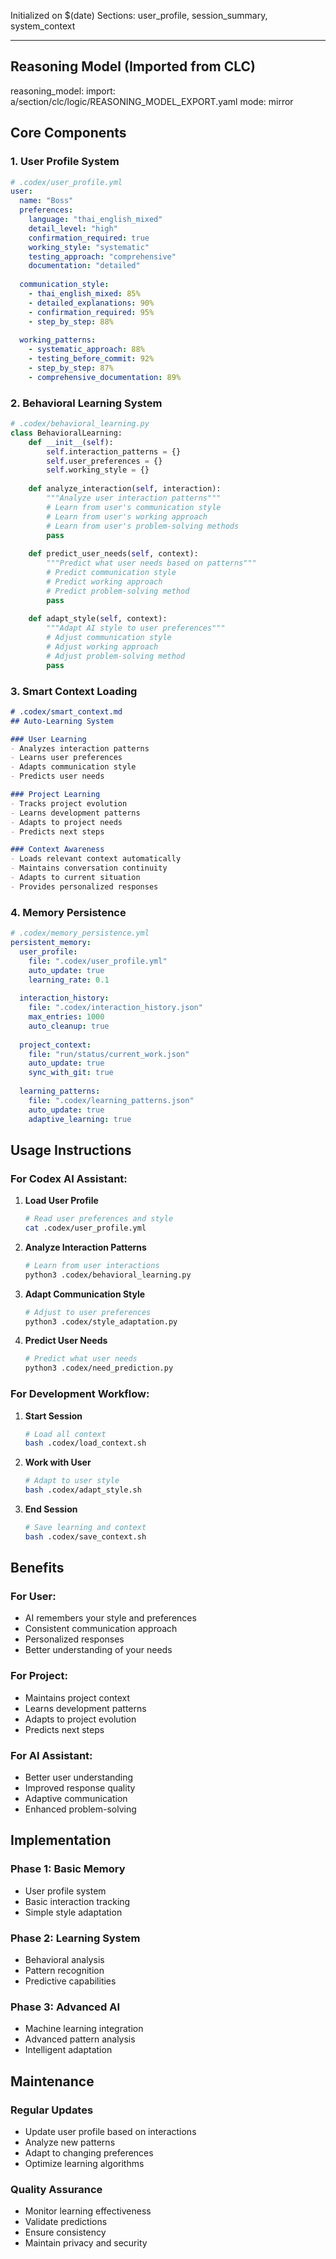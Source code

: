 Initialized on $(date)
Sections: user_profile, session_summary, system_context

---

## Reasoning Model (Imported from CLC)
reasoning_model:
  import: a/section/clc/logic/REASONING_MODEL_EXPORT.yaml
  mode: mirror

## Core Components

### 1. User Profile System
```yaml
# .codex/user_profile.yml
user:
  name: "Boss"
  preferences:
    language: "thai_english_mixed"
    detail_level: "high"
    confirmation_required: true
    working_style: "systematic"
    testing_approach: "comprehensive"
    documentation: "detailed"
  
  communication_style:
    - thai_english_mixed: 85%
    - detailed_explanations: 90%
    - confirmation_required: 95%
    - step_by_step: 88%
  
  working_patterns:
    - systematic_approach: 88%
    - testing_before_commit: 92%
    - step_by_step: 87%
    - comprehensive_documentation: 89%
```

### 2. Behavioral Learning System
```python
# .codex/behavioral_learning.py
class BehavioralLearning:
    def __init__(self):
        self.interaction_patterns = {}
        self.user_preferences = {}
        self.working_style = {}
    
    def analyze_interaction(self, interaction):
        """Analyze user interaction patterns"""
        # Learn from user's communication style
        # Learn from user's working approach
        # Learn from user's problem-solving methods
        pass
    
    def predict_user_needs(self, context):
        """Predict what user needs based on patterns"""
        # Predict communication style
        # Predict working approach
        # Predict problem-solving method
        pass
    
    def adapt_style(self, context):
        """Adapt AI style to user preferences"""
        # Adjust communication style
        # Adjust working approach
        # Adjust problem-solving method
        pass
```

### 3. Smart Context Loading
```markdown
# .codex/smart_context.md
## Auto-Learning System

### User Learning
- Analyzes interaction patterns
- Learns user preferences
- Adapts communication style
- Predicts user needs

### Project Learning
- Tracks project evolution
- Learns development patterns
- Adapts to project needs
- Predicts next steps

### Context Awareness
- Loads relevant context automatically
- Maintains conversation continuity
- Adapts to current situation
- Provides personalized responses
```

### 4. Memory Persistence
```yaml
# .codex/memory_persistence.yml
persistent_memory:
  user_profile:
    file: ".codex/user_profile.yml"
    auto_update: true
    learning_rate: 0.1
  
  interaction_history:
    file: ".codex/interaction_history.json"
    max_entries: 1000
    auto_cleanup: true
  
  project_context:
    file: "run/status/current_work.json"
    auto_update: true
    sync_with_git: true
  
  learning_patterns:
    file: ".codex/learning_patterns.json"
    auto_update: true
    adaptive_learning: true
```

## Usage Instructions

### For Codex AI Assistant:

1. **Load User Profile**
   ```bash
   # Read user preferences and style
   cat .codex/user_profile.yml
   ```

2. **Analyze Interaction Patterns**
   ```bash
   # Learn from user interactions
   python3 .codex/behavioral_learning.py
   ```

3. **Adapt Communication Style**
   ```bash
   # Adjust to user preferences
   python3 .codex/style_adaptation.py
   ```

4. **Predict User Needs**
   ```bash
   # Predict what user needs
   python3 .codex/need_prediction.py
   ```

### For Development Workflow:

1. **Start Session**
   ```bash
   # Load all context
   bash .codex/load_context.sh
   ```

2. **Work with User**
   ```bash
   # Adapt to user style
   bash .codex/adapt_style.sh
   ```

3. **End Session**
   ```bash
   # Save learning and context
   bash .codex/save_context.sh
   ```

## Benefits

### For User:
- AI remembers your style and preferences
- Consistent communication approach
- Personalized responses
- Better understanding of your needs

### For Project:
- Maintains project context
- Learns development patterns
- Adapts to project evolution
- Predicts next steps

### For AI Assistant:
- Better user understanding
- Improved response quality
- Adaptive communication
- Enhanced problem-solving

## Implementation

### Phase 1: Basic Memory
- User profile system
- Basic interaction tracking
- Simple style adaptation

### Phase 2: Learning System
- Behavioral analysis
- Pattern recognition
- Predictive capabilities

### Phase 3: Advanced AI
- Machine learning integration
- Advanced pattern analysis
- Intelligent adaptation

## Maintenance

### Regular Updates
- Update user profile based on interactions
- Analyze new patterns
- Adapt to changing preferences
- Optimize learning algorithms

### Quality Assurance
- Monitor learning effectiveness
- Validate predictions
- Ensure consistency
- Maintain privacy and security
